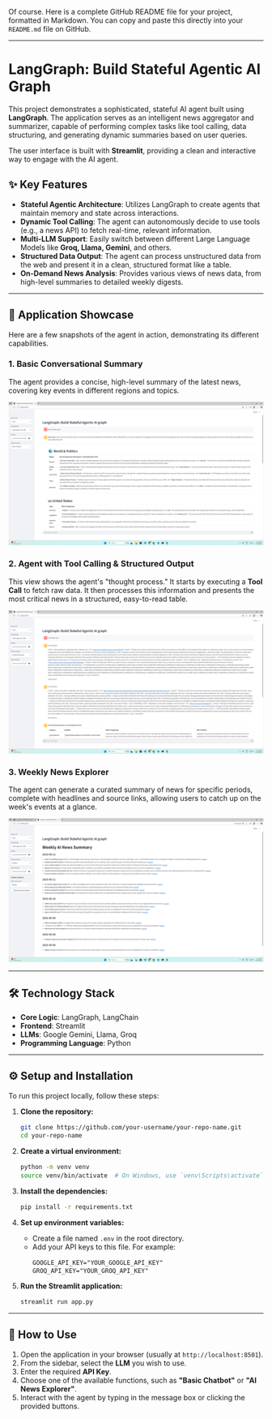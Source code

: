 Of course. Here is a complete GitHub README file for your project, formatted in Markdown. You can copy and paste this directly into your `README.md` file on GitHub.

-----

# LangGraph: Build Stateful Agentic AI Graph

This project demonstrates a sophisticated, stateful AI agent built using **LangGraph**. The application serves as an intelligent news aggregator and summarizer, capable of performing complex tasks like tool calling, data structuring, and generating dynamic summaries based on user queries.

The user interface is built with **Streamlit**, providing a clean and interactive way to engage with the AI agent.

## ✨ Key Features

  * **Stateful Agentic Architecture**: Utilizes LangGraph to create agents that maintain memory and state across interactions.
  * **Dynamic Tool Calling**: The agent can autonomously decide to use tools (e.g., a news API) to fetch real-time, relevant information.
  * **Multi-LLM Support**: Easily switch between different Large Language Models like **Groq, Llama, Gemini**, and others.
  * **Structured Data Output**: The agent can process unstructured data from the web and present it in a clean, structured format like a table.
  * **On-Demand News Analysis**: Provides various views of news data, from high-level summaries to detailed weekly digests.

-----

## 🚀 Application Showcase

Here are a few snapshots of the agent in action, demonstrating its different capabilities.

### 1\. Basic Conversational Summary

The agent provides a concise, high-level summary of the latest news, covering key events in different regions and topics.

![Basic Chatbot ](<Screen Shorts/Basic Chatbot.png>)


### 2\. Agent with Tool Calling & Structured Output

This view shows the agent's "thought process." It starts by executing a **Tool Call** to fetch raw data. It then processes this information and presents the most critical news in a structured, easy-to-read table.

![ Chatbot with tool call ](<Screen Shorts/Chatbot with tool call.png>)


### 3\. Weekly News Explorer

The agent can generate a curated summary of news for specific periods, complete with headlines and source links, allowing users to catch up on the week's events at a glance.

![Chatbot with weekly news summary](<Screen Shorts/Chatbot with weekly news summary.png>)

-----

## 🛠️ Technology Stack

  * **Core Logic**: LangGraph, LangChain
  * **Frontend**: Streamlit
  * **LLMs**: Google Gemini, Llama, Groq
  * **Programming Language**: Python

-----

## ⚙️ Setup and Installation

To run this project locally, follow these steps:

1.  **Clone the repository:**

    ```bash
    git clone https://github.com/your-username/your-repo-name.git
    cd your-repo-name
    ```

2.  **Create a virtual environment:**

    ```bash
    python -m venv venv
    source venv/bin/activate  # On Windows, use `venv\Scripts\activate`
    ```

3.  **Install the dependencies:**

    ```bash
    pip install -r requirements.txt
    ```

4.  **Set up environment variables:**

      * Create a file named `.env` in the root directory.
      * Add your API keys to this file. For example:
        ```
        GOOGLE_API_KEY="YOUR_GOOGLE_API_KEY"
        GROQ_API_KEY="YOUR_GROQ_API_KEY"
        ```

5.  **Run the Streamlit application:**

    ```bash
    streamlit run app.py
    ```

-----

## 📖 How to Use

1.  Open the application in your browser (usually at `http://localhost:8501`).
2.  From the sidebar, select the **LLM** you wish to use.
3.  Enter the required **API Key**.
4.  Choose one of the available functions, such as **"Basic Chatbot"** or **"AI News Explorer"**.
5.  Interact with the agent by typing in the message box or clicking the provided buttons.
